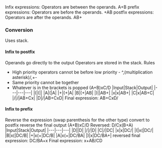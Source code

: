 Infix expressions: Operators are between the operands. A+B
prefix expressions: Operators are before the operands. +AB
postfix expressions: Operators are after the operands. AB+

### Conversion
Uses stack.

#### Infix to postfix
Operands go directly to the output
Operators are stored in the stack. Rules
- High priority operators cannot be before low priority - ^,(multiplication asterisk)/,+-
- Same priority cannot be together
- Whatever is in the brackets is popped
(A+B)xC/D
|Input|Stack|Output|
|---|---|---|
|(|(||
|A|(|A|
|+|(+|A|
|B|(+|AB|
|)||AB+|
|x|x|AB+|
|C|x|AB+C|
|/|/|AB+Cx|
|D|/|AB+CxD|
Final expression: AB+CxD/

#### Infix to prefix
Reverse the expression (swap parenthesis for the other type)
convert to postfix
reverse the final output
(A+B)xC/D
Reversed: D/Cx(B+A)
|Input|Stack|Output|
|---|---|---|
|D||D|
|/|/|D|
|C|/|DC|
|x|x|DC/|
|(|x(|DC/|
|B|x(|DC/B|
|+|x(+|DC/B|
|A|x(+|DC/BA|
|)|x|DC/BA+|
reversed final expression: DC/BA+x
Final expression: x+AB/CD

